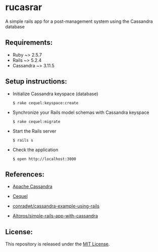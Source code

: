 # rucasrar

A simple rails app for a post-management system using the Cassandra database

## Requirements:

- Ruby ~> 2.5.7
- Rails ~> 5.2.4
- Cassandra ~> 3.11.5
  
## Setup instructions:


* Initialize Cassandra keyspace (database)

    ```
    $ rake cequel:keyspace:create
    ```

* Synchronize your Rails model schemas with Cassandra keyspace

    ```
    $ rake cequel:migrate
    ```

* Start the Rails server

    ```
    $ rails s
    ```

* Check the application

    ```
    $ open http://localhost:3000
    ```


## References:

- [Apache Cassandra](http://cassandra.apache.org)

- [Cequel](https://github.com/cequel/cequel)

- [conradwt/cassandra-example-using-rails](https://github.com/conradwt/cassandra-example-using-rails)

- [Altoros/simple-rails-app-with-cassandra](https://github.com/Altoros/simple-rails-app-with-cassandra)


## License:

This repository is released under the [MIT License](http://www.opensource.org/licenses/MIT).